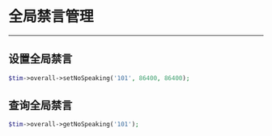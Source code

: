 # 全局禁言管理

---

## 设置全局禁言

```php
$tim->overall->setNoSpeaking('101', 86400, 86400);
```

## 查询全局禁言

```php
$tim->overall->getNoSpeaking('101');
```